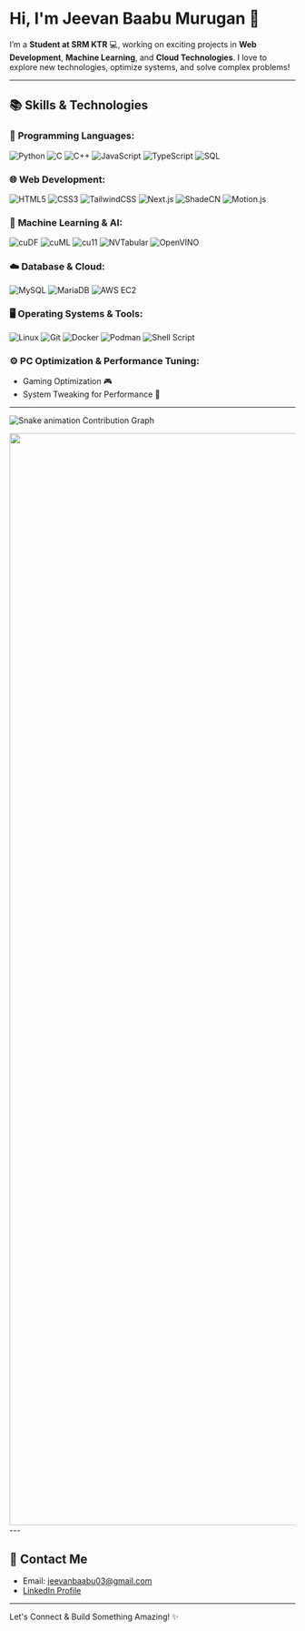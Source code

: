 # Hi, I'm Jeevan Baabu Murugan 👋
I’m a  **Student at SRM KTR** 💻, working on exciting projects in **Web Development**, **Machine Learning**, and **Cloud Technologies**. I love to explore new technologies, optimize systems, and solve complex problems!

---

## 📚 Skills & Technologies

### 🚀 **Programming Languages:**
![Python](https://img.shields.io/badge/Python-3776AB?style=for-the-badge&logo=python&logoColor=white) 
![C](https://img.shields.io/badge/C-00599C?style=for-the-badge&logo=c&logoColor=white) 
![C++](https://img.shields.io/badge/C%2B%2B-00599C?style=for-the-badge&logo=cplusplus&logoColor=white) 
![JavaScript](https://img.shields.io/badge/JavaScript-F7DF1E?style=for-the-badge&logo=javascript&logoColor=black)
![TypeScript](https://img.shields.io/badge/TypeScript-3178C6?style=for-the-badge&logo=typescript&logoColor=white) 
![SQL](https://img.shields.io/badge/SQL-00758F?style=for-the-badge&logo=postgresql&logoColor=white)

### 🌐 **Web Development:**
![HTML5](https://img.shields.io/badge/HTML5-E34F26?style=for-the-badge&logo=html5&logoColor=white) 
![CSS3](https://img.shields.io/badge/CSS3-1572B6?style=for-the-badge&logo=css3&logoColor=white) 
![TailwindCSS](https://img.shields.io/badge/TailwindCSS-06B6D4?style=for-the-badge&logo=tailwindcss&logoColor=white)
![Next.js](https://img.shields.io/badge/Next.js-000000?style=for-the-badge&logo=nextdotjs&logoColor=white)
![ShadeCN](https://img.shields.io/badge/ShadeCN-3c7f57?style=for-the-badge&logo=shade&logoColor=white) 
![Motion.js](https://img.shields.io/badge/Motion.js-00E5FF?style=for-the-badge&logo=motion&logoColor=black)

### 🤖 **Machine Learning & AI:**
![cuDF](https://img.shields.io/badge/cuDF-FFFFFF?style=for-the-badge&logo=nvidia&logoColor=00A9E0)
![cuML](https://img.shields.io/badge/cuML-FFFFFF?style=for-the-badge&logo=nvidia&logoColor=00A9E0)
![cu11](https://img.shields.io/badge/cu11-4BBF77?style=for-the-badge&logo=nvidia&logoColor=white)
![NVTabular](https://img.shields.io/badge/NVTabular-FFFFFF?style=for-the-badge&logo=nvidia&logoColor=00A9E0)
![OpenVINO](https://img.shields.io/badge/OpenVINO-0061F2?style=for-the-badge&logo=intel&logoColor=white)

### ☁️ **Database & Cloud:**
![MySQL](https://img.shields.io/badge/MySQL-4479A1?style=for-the-badge&logo=mysql&logoColor=white)
![MariaDB](https://img.shields.io/badge/MariaDB-003545?style=for-the-badge&logo=mariadb&logoColor=white) 
![AWS EC2](https://img.shields.io/badge/AWS%20EC2-FF9900?style=for-the-badge&logo=amazonaws&logoColor=white)

### 🖥️ **Operating Systems & Tools:**
![Linux](https://img.shields.io/badge/Linux-ffb000?style=for-the-badge&logo=linux&logoColor=black)
![Git](https://img.shields.io/badge/Git-F05032?style=for-the-badge&logo=git&logoColor=white)
![Docker](https://img.shields.io/badge/Docker-2496ED?style=for-the-badge&logo=docker&logoColor=white)
![Podman](https://img.shields.io/badge/Podman-DA4B31?style=for-the-badge&logo=podman&logoColor=white)
![Shell Script](https://img.shields.io/badge/Shell%20Scripting-000000?style=for-the-badge&logo=shell&logoColor=white)

### ⚙️ **PC Optimization & Performance Tuning:**
- Gaming Optimization 🎮
- System Tweaking for Performance 🚀

---
<!--- ------------------------------------------------------------------------------------------------------------------------------------------------------ -->
<!--- -- Snake Contribution Graph -------------------------------------------------------------------------------------------------------------------------- -->
<!--- ------------------------------------------------------------------------------------------------------------------------------------------------------ -->

![Snake animation Contribution Graph](https://raw.githubusercontent.com/therealgone/therealgone/output/github-contribution-grid-snake-dark.svg)

<!-- You can replace the following animated GIF with any other if you prefer. -->
<img src="https://www.animatedimages.org/data/media/562/animated-line-image-0184.gif" width="1920" />
---

## 📧 Contact Me

- Email: [jeevanbaabu03@gmail.com](mailto:jeevanbaabu03@gmail.com)
- [LinkedIn Profile](https://www.linkedin.com/in/jeevan-baabu-97a19125b?utm_source=share&utm_campaign=share_via&utm_content=profile&utm_medium=android_app)

---
Let's Connect & Build Something Amazing! ✨
